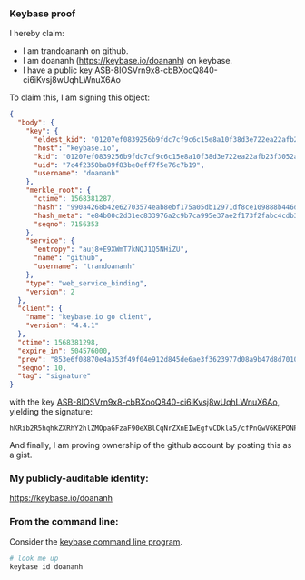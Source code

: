 ### Keybase proof

I hereby claim:

  * I am trandoananh on github.
  * I am doananh (https://keybase.io/doananh) on keybase.
  * I have a public key ASB-8IOSVrn9x8-cbBXooQ840-ci6iKvsj8wUqhLWnuX6Ao

To claim this, I am signing this object:

```json
{
  "body": {
    "key": {
      "eldest_kid": "01207ef0839256b9fdc7cf9c6c15e8a10f38d3e722ea22afb23f3052a84b5a7b97e80a",
      "host": "keybase.io",
      "kid": "01207ef0839256b9fdc7cf9c6c15e8a10f38d3e722ea22afb23f3052a84b5a7b97e80a",
      "uid": "7c4f2350ba89f83be0eff7f5e76c7b19",
      "username": "doananh"
    },
    "merkle_root": {
      "ctime": 1568381287,
      "hash": "990a4268b42e62703574eab8ebf175a05db12971df8ce109888b446d9dfb166d2ab22bbb5937e4ef39f9d7aadc129578bbabcc4255585a96b6cfdd256f449f1e",
      "hash_meta": "e84b00c2d31ec833976a2c9b7ca995e37ae2f173f2fabc4cdb3e8f5e554f13f7",
      "seqno": 7156353
    },
    "service": {
      "entropy": "auj8+E9XWmT7kNQJ1Q5NHiZU",
      "name": "github",
      "username": "trandoananh"
    },
    "type": "web_service_binding",
    "version": 2
  },
  "client": {
    "name": "keybase.io go client",
    "version": "4.4.1"
  },
  "ctime": 1568381298,
  "expire_in": 504576000,
  "prev": "853e6f08870e4a353f49f04e912d845de6ae3f3623977d08a9b47d8d7010044b",
  "seqno": 10,
  "tag": "signature"
}
```

with the key [ASB-8IOSVrn9x8-cbBXooQ840-ci6iKvsj8wUqhLWnuX6Ao](https://keybase.io/doananh), yielding the signature:

```
hKRib2R5hqhkZXRhY2hlZMOpaGFzaF90eXBlCqNrZXnEIwEgfvCDkla5/cfPnGwV6KEPONPnIuoir7I/MFKoS1p7l+gKp3BheWxvYWTESpcCCsQghT5vCIcOSjU/SfBOkS2EXeauPzYjl30IqbR9jXAQBEvEID4zR73uQV/6NUrxwqQe9t6I4+8VnFBrHvwod/w7ngfnAgHCo3NpZ8RAVIyhYPodDoD+dORVmQOtqDcIOmP9Rnx/fDaPTkiCtv38W9k/DKVuklLgi6yntj11xBGt7U7RN5i7tdRUQ3H+CqhzaWdfdHlwZSCkaGFzaIKkdHlwZQildmFsdWXEIFJ8n0VA6mdk01MuNOyba63Oca+zIsClEMIAYWLJ5js5o3RhZ80CAqd2ZXJzaW9uAQ==

```

And finally, I am proving ownership of the github account by posting this as a gist.

### My publicly-auditable identity:

https://keybase.io/doananh

### From the command line:

Consider the [keybase command line program](https://keybase.io/download).

```bash
# look me up
keybase id doananh
```
